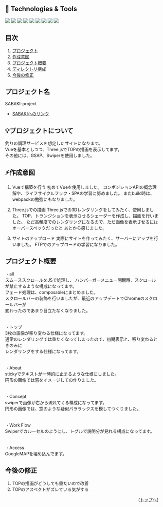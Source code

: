 <div id="top"></div>

## 🔧 Technologies & Tools
<!-- シールド一覧 -->

![](https://img.shields.io/badge/UI-AdobeXD-informational?logo=figma&logoColor=white&color=2bbc8a)
![](https://img.shields.io/badge/Code-Vue-informational?style=flat&logo=vuedotjs&logoColor=white&color=2bbc8a)
![](https://img.shields.io/badge/Code-Node.js-informational?logo=nodedotjs&logoColor=white&color=2bbc8a)
![](https://img.shields.io/badge/Plugins-Swiper-informational?logo=swiper&logoColor=white&color=2bbc8a)
![](https://img.shields.io/badge/Plugins-Gsap-informational?logo=greensock&logoColor=white&color=2bbc8a)
![](https://img.shields.io/badge/Library-Three.js-informational?logo=threedotjs&logoColor=white&color=2bbc8a)
![](https://img.shields.io/badge/Editor-VScode-informational?style=flat&logo=intellijidea&logoColor=white&color=2bbc8a)
![](https://img.shields.io/badge/Tool-Photoshop-informational?style=flat&logo=affinityphoto&logoColor=white&color=2bbc8a)
![](https://img.shields.io/badge/Tool-illustrator-informational?logo=affinitydesigner&logoColor=white&color=2bbc8a)

## 目次

1. [プロジェクト](#プロジェクト)
2. [作成意図](#作成意図)
3. [プロジェクト概要](#プロジェクト概要)
4. [ディレクトリ構成](#ディレクトリ構成)
5. [今後の修正](#今後の修正)

## プロジェクト名

SABAKI-project
 - [SABAKIへのリンク](https://kancha.org/sabaki-project)

## 💡プロジェクトについて
釣りの調理サービスを想定したサイトになります。<br/>
Vueを基本としつつ、Three.jsでTOPの描画を表示してます。<br/>
その他には、GSAP、Swiperを使用しました。

## ⚡作成意図
1. Vueで構築を行う
初めてVueを使用しました。
コンポジションAPIの概念理解や、ライフサイクルフック・SPAの学習に努めました。
またbuild時は、webpackの勉強にもなりました。


3. Three.jsでの描画
Three.jsでの3Dレンダリングをしてみたく、使用しました。
TOP、トランジションを表示させるシェーダーを作成し、描画を行いました。
ただ高頻度でのレンダリングになるので、ただ画像を表示させるにはオーバースペックだったと
あとから感じました。


3. サイトのアップロード
実際にサイトを作ってみたく、サーバーにアップを行いました。
FTPでのアップロードの学習になりました。


 ## プロジェクト概要
・all<br>
スムーススクロールをJSで処理し、
ハンバーガーメニュー開閉時、スクロールが禁止するような構成になってます。<br>
フェード処理は、composableにまとめました。<br>
スクロールバーの装飾を行いましたが、最近のアップデートでChromeのスクロールバーが<br>
変わったのであまり目立たなくなりました。<br>
<br>
<br>
・トップ<br>
3枚の画像が移り変わる仕様になってます。<br>
通常のレンダリングでは重たくなってしまったので、初期表示と、移り変わるときのみに<br>
レンダリングをする仕様になってます。<br>
<br>
<br>
・About<br>
stickyでテキストが一時的に止まるような仕様にしました。<br>
円形の画像では窓をイメージしての作りました。<br>
<br>
<br>
・Concept<br>
swiperで画像が右から流れてくる構成になってます。<br>
円形の画像では、窓のような疑似パララックスを模してつくりました。<br>
<br>
<br>
・Work Flow<br>
Swiperでカルーセルのようにし、トグルで説明分が見れる構成になってます。<br>
<br>
<br>
・Access<br>
GoogleMAPを埋め込んでます。<br>

## 今後の修正
1. TOPの描画がどうしても重たいので改善
2. TOPのアスペクトがズレている気がする

<p align="right">(<a href="#top">トップへ</a>)</p>
